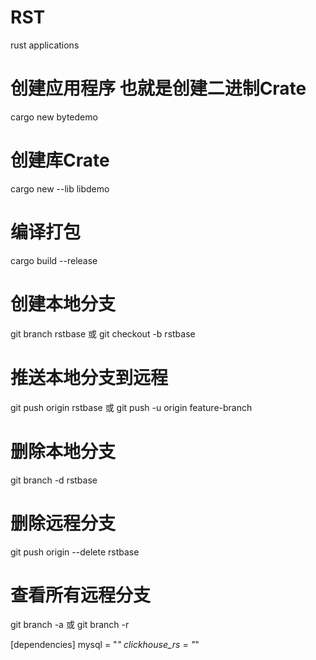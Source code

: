# RST
rust applications

# 创建应用程序 也就是创建二进制Crate
cargo new bytedemo

# 创建库Crate
cargo new --lib libdemo

# 编译打包
cargo build --release

# 创建本地分支
git branch rstbase 或 git checkout -b rstbase

# 推送本地分支到远程
git push origin rstbase 或 git push -u origin feature-branch

# 删除本地分支
git branch -d rstbase 

# 删除远程分支
git push origin --delete rstbase

# 查看所有远程分支
git branch -a 或 git branch -r


[dependencies]
mysql = "*"
clickhouse_rs = "*"

